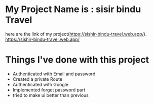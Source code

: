 # My Project Name is : sisir bindu Travel

here are the link of my project(https://sishir-bindu-travel.web.app/).
https://sishir-bindu-travel.web.app/



# Things I've done with this project
* Authenticated with Email and password
* Created a private Route
* Authenticated with Google
* Implemented forget password part
* tried to make ui better than previous